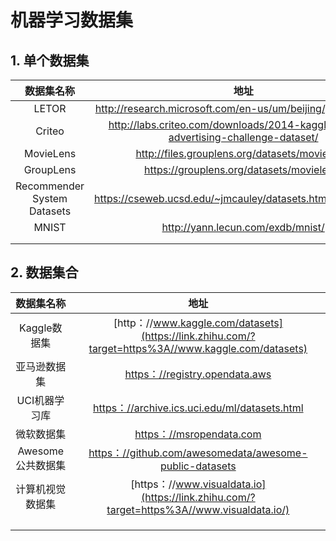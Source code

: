 # 机器学习数据集

## 1. 单个数据集

|         数据集名称          |                             地址                             |
| :-------------------------: | :----------------------------------------------------------: |
|            LETOR            | http://research.microsoft.com/en-us/um/beijing/projects/letor/ |
|           Criteo            | http://labs.criteo.com/downloads/2014-kaggle-display-advertising-challenge-dataset/ |
|          MovieLens          |        http://files.grouplens.org/datasets/movielens/        |
|          GroupLens          |          https://grouplens.org/datasets/movielens/           |
| Recommender System Datasets | https://cseweb.ucsd.edu/~jmcauley/datasets.html#market_bias  |
|            MNIST            |              http://yann.lecun.com/exdb/mnist/               |
|                             |                                                              |
|                             |                                                              |


## 2. 数据集合

|    数据集名称     |                             地址                             |
| :---------------: | :----------------------------------------------------------: |
|   Kaggle数据集    | [http：//www.kaggle.com/datasets](https://link.zhihu.com/?target=https%3A//www.kaggle.com/datasets) |
|   亚马逊数据集    | [https：//registry.opendata.aws](https://link.zhihu.com/?target=https%3A//registry.opendata.aws/) |
|   UCI机器学习库   | [https：//archive.ics.uci.edu/ml/datasets.html](https://link.zhihu.com/?target=https%3A//archive.ics.uci.edu/ml/datasets.html) |
|    微软数据集     | [https：//msropendata.com](https://link.zhihu.com/?target=https%3A//msropendata.com/) |
| Awesome公共数据集 | [https：//github.com/awesomedata/awesome-public-datasets](https://link.zhihu.com/?target=https%3A//github.com/awesomedata/awesome-public-datasets) |
| 计算机视觉数据集  | [https：//www.visualdata.io](https://link.zhihu.com/?target=https%3A//www.visualdata.io/) |
|                   |                                                              |
|                   |                                                              |
|                   |                                                              |

